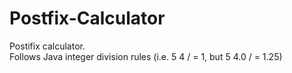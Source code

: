 # Postfix-Calculator
Postifix calculator.<br>
Follows Java integer division rules (i.e. 5 4 / = 1, but 5 4.0 / = 1.25)
